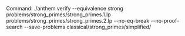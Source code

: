 Command: ./anthem verify --equivalence strong problems/strong_primes/strong_primes.1.lp problems/strong_primes/strong_primes.2.lp  --no-eq-break --no-proof-search --save-problems classical/strong_primes/simplified/